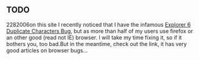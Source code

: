 <article><h2>TODO</h2><time><span class="day">22</span><span class="month">8</span><span class="year">2006</span></time>on this site I recently noticed that I have the infamous <a href="http://www.positioniseverything.net/explorer/dup-characters.html">Explorer 6 Duplicate Characters Bug</a>, but as more than half of my users use firefox or an other good (read not IE) browser. I will take my time fixing it, so if it bothers you, too bad.But in the meantime, check out the link, it has very good articles on browser bugs...</article>